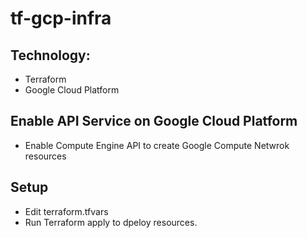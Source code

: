# tf-gcp-infra


## Technology:
- Terraform
- Google Cloud Platform
  
## Enable API Service on Google Cloud Platform
- Enable Compute Engine API to create Google Compute Netwrok resources

## Setup
- Edit terraform.tfvars
- Run Terraform apply to dpeloy resources.